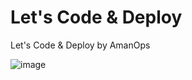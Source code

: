 # Let's Code & Deploy

Let's Code & Deploy by AmanOps

![image](https://github.com/user-attachments/assets/ad24121c-b991-4612-b673-e232891f57bd)
